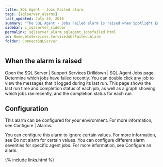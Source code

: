```yaml
---
title: SQL Agent - Jobs Failed alarm
tags: [sqlserver_alarms]
last_updated: July 29, 2016
summary: "The SQL Agent - Jobs Failed alarm is raised when Spotlight Enterprise detects that at least one SQL Agent job has failed in the last few minutes."
sidebar: c_sqlserver_sidebar
permalink: sqlserver_alarm_sqlagent_jobsfailed.html
id: Home.btnServices.ServiceJobsFailed.Alarm
folder: ConnectSQLServer
---
```






## When the alarm is raised

Open the SQL Server \| Support Services Drilldown \| SQL Agent Jobs page. Determine which jobs have failed recently. You can double click any job to view the messages that it logged during its last run. This page shows the last run time and completion status of each job, as well as a graph showing which jobs ran recently, and the completion status for each run.

## Configuration

This alarm can be configured for your environment. For more information, see Configure \| Alarms.

You can configure this alarm to ignore certain values. For more information, see Do not alarm for certain values.
You can configure different alarm severities for specific agent jobs. For more information, see Configure an alarm.

{% include links.html %}

